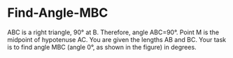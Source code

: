 # Find-Angle-MBC
 ABC is a right triangle, 90° at B. Therefore, angle ABC=90°.  Point  M is the midpoint of hypotenuse AC.  You are given the lengths  AB and BC. Your task is to find  angle MBC (angle 0°, as shown in the figure) in degrees.
